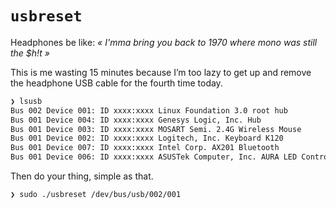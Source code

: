# `usbreset`

Headphones be like: *« I'mma bring you back to 1970 where mono was still the
$h!t »*

This is me wasting 15 minutes because I’m too lazy to get up and remove the
headphone USB cable for the fourth time today.

```bash
❯ lsusb
Bus 002 Device 001: ID xxxx:xxxx Linux Foundation 3.0 root hub
Bus 001 Device 004: ID xxxx:xxxx Genesys Logic, Inc. Hub
Bus 001 Device 003: ID xxxx:xxxx MOSART Semi. 2.4G Wireless Mouse
Bus 001 Device 002: ID xxxx:xxxx Logitech, Inc. Keyboard K120
Bus 001 Device 007: ID xxxx:xxxx Intel Corp. AX201 Bluetooth
Bus 001 Device 006: ID xxxx:xxxx ASUSTek Computer, Inc. AURA LED Controller
```

Then do your thing, simple as that.

```bash
❯ sudo ./usbreset /dev/bus/usb/002/001
```

